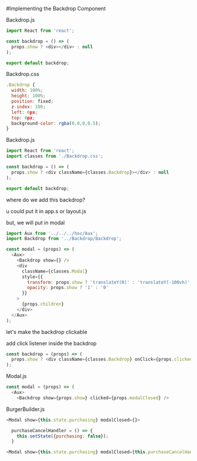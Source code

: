 #Implementing the Backdrop Component

Backdrop.js

```js
import React from 'react';

const backdrop = () => (
  props.show ? <div></div> : null
);

export default backdrop;
```

Backdrop.css

```js
.Backdrop {
  width: 100%;
  height: 100%;
  position: fixed;
  z-index: 100;
  left: 0px;
  top: 0px;
  background-color: rgba(0,0,0,0.5);
}
```

Backdrop.js

```js
import React from 'react';
import classes from './Backdrop.css';

const backdrop = () => (
  props.show ? <div className={classes.Backdrop}></div> : null
);

export default backdrop;
```

where do we add this backdrop?

u could put it in app.s or layout.js

but, we will put in modal

```js
import Aux from '../../../hoc/Aux';
import Backdrop from '../Backdrop/Backdrop';

const modal = (props) => (
  <Aux>
    <Backdrop show={} />
    <div 
      className={classes.Modal}
      style={{
        transform: props.show ? 'translateY(0)' : 'translateY(-100vh)',
        opacity: props.show ? '1' : '0'
      }}
    >
      {props.children}
    </div>
  </Aux>
);
```

let's make the backdrop clickable

add click listener inside the backdrop

```js
const backdrop = (props) => (
  props.show ? <div className={classes.Backdrop} onClick={props.clicked}></div> : null
);
```

Modal.js

```js
const modal = (props) => (
  <Aux>
    <Backdrop show={props.show} clicked={props.modalClosed} />
```

BurgerBuilder.js

```js
<Modal show={this.state.purchasing} modalClosed={}>
```

```js
  purchaseCancelHandler = () => {
    this.setState({purchasing: false});
  }
```


```js
<Modal show={this.state.purchasing} modalClosed={this.purchaseCancelHandler}>
```


